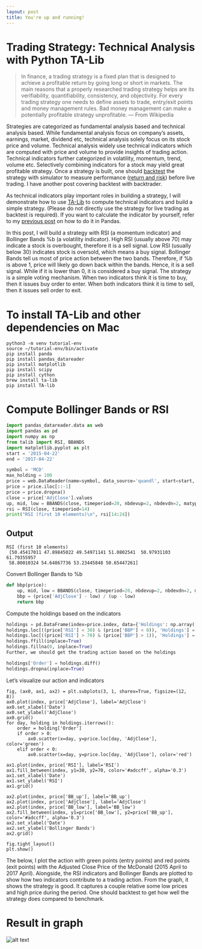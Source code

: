 ```yaml
---
layout: post
title: You're up and running!
---
```


# Trading Strategy: Technical Analysis with Python TA-Lib

> In finance, a trading strategy is a fixed plan that is designed to achieve a profitable return by going long or short in markets. The main reasons that a properly researched trading strategy helps are its verifiability, quantifiability, consistency, and objectivity.
For every trading strategy one needs to define assets to trade, entry/exit points and money management rules. Bad money management can make a potentially profitable strategy unprofitable. — From Wikipedia


Strategies are categorized as fundamental analysis based and technical analysis based. While fundamental analysis focus on company’s assets, earnings, market, dividend etc, technical analysis solely focus on its stock price and volume. Technical analysis widely use technical indicators which are computed with price and volume to provide insights of trading action. Technical indicators further categorized in volatility, momentum, trend, volume etc. Selectively combining indicators for a stock may yield great profitable strategy. Once a strategy is built, one should [backtest](https://www.investopedia.com/terms/b/backtesting.asp) the strategy with simulator to measure performance ([return and risk](https://medium.com/@kyle.jinhai.li/efficient-frontier-optimize-portfolio-with-scipy-57456428323e)) before live trading. I have another post covering backtest with backtrader.

As technical indicators play important roles in building a strategy, I will demonstrate how to use [TA-Lib](https://www.ta-lib.org/) to compute technical indicators and build a simple strategy. (Please do not directly use the strategy for live trading as backtest is required). If you want to calculate the indicator by yourself, refer to my [previous post](https://medium.com/@kyle.jinhai.li/trading-technical-analysis-with-pandas-43e737a17861) on how to do it in Pandas.

In this post, I will build a strategy with RSI (a momentum indicator) and Bollinger Bands %b (a volatility indicator). High RSI (usually above 70) may indicate a stock is overbought, therefore it is a sell signal. Low RSI (usually below 30) indicates stock is oversold, which means a buy signal. Bollinger Bands tell us most of price action between the two bands. Therefore, if %b is above 1, price will likely go down back within the bands. Hence, it is a sell signal. While if it is lower than 0, it is considered a buy signal. The strategy is a simple voting mechanism. When two indicators think it is time to buy, then it issues buy order to enter. When both indicators think it is time to sell, then it issues sell order to exit.

# To install TA-Lib and other dependencies on Mac
```shell
python3 -m venv tutorial-env
source ~/tutorial-env/bin/activate
pip install panda
pip install pandas_datareader
pip install matplotlib
pip install scipy
pip install cython
brew install ta-lib
pip install TA-lib
```

# Compute Bollinger Bands or RSI
```python
import pandas_datareader.data as web
import pandas as pd
import numpy as np
from talib import RSI, BBANDS
import matplotlib.pyplot as plt
start = '2015-04-22'
end = '2017-04-22'

symbol = 'MCD'
max_holding = 100
price = web.DataReader(name=symbol, data_source='quandl', start=start, end=end)
price = price.iloc[::-1]
price = price.dropna()
close = price['AdjClose'].values
up, mid, low = BBANDS(close, timeperiod=20, nbdevup=2, nbdevdn=2, matype=0)
rsi = RSI(close, timeperiod=14)
print("RSI (first 10 elements)\n", rsi[14:24])
```


## Output
```
RSI (first 10 elements)
 [50.45417011 47.89845022 49.54971141 51.0802541  50.97931103 61.79355957
 58.80010324 54.64867736 53.23445848 50.65447261]
 ```
 
Convert Bollinger Bands to %b

```python
def bbp(price):
    up, mid, low = BBANDS(close, timeperiod=20, nbdevup=2, nbdevdn=2, matype=0)
    bbp = (price['AdjClose'] - low) / (up - low)
    return bbp
```

Compute the holdings based on the indicators
```python
holdings = pd.DataFrame(index=price.index, data={'Holdings': np.array([np.nan] * index.shape[0])})
holdings.loc[((price['RSI'] < 30) & (price['BBP'] < 0)), 'Holdings'] = max_holding
holdings.loc[((price['RSI'] > 70) & (price['BBP'] > 1)), 'Holdings'] = 0
holdings.ffill(inplace=True)
holdings.fillna(0, inplace=True)
Further, we should get the trading action based on the holdings

holdings['Order'] = holdings.diff()
holdings.dropna(inplace=True)
```

Let’s visualize our action and indicators
```
fig, (ax0, ax1, ax2) = plt.subplots(3, 1, sharex=True, figsize=(12, 8))
ax0.plot(index, price['AdjClose'], label='AdjClose')
ax0.set_xlabel('Date')
ax0.set_ylabel('AdjClose')
ax0.grid()
for day, holding in holdings.iterrows():
    order = holding['Order']
    if order > 0:
        ax0.scatter(x=day, y=price.loc[day, 'AdjClose'], color='green')
    elif order < 0:
        ax0.scatter(x=day, y=price.loc[day, 'AdjClose'], color='red')

ax1.plot(index, price['RSI'], label='RSI')
ax1.fill_between(index, y1=30, y2=70, color='#adccff', alpha='0.3')
ax1.set_xlabel('Date')
ax1.set_ylabel('RSI')
ax1.grid()

ax2.plot(index, price['BB_up'], label='BB_up')
ax2.plot(index, price['AdjClose'], label='AdjClose')
ax2.plot(index, price['BB_low'], label='BB_low')
ax2.fill_between(index, y1=price['BB_low'], y2=price['BB_up'], color='#adccff', alpha='0.3')
ax2.set_xlabel('Date')
ax2.set_ylabel('Bollinger Bands')
ax2.grid()

fig.tight_layout()
plt.show()
```

The below, I plot the action with green points (entry points) and red points (exit points) with the Adjusted Close Price of the McDonald (2015 April to 2017 April). Alongside, the RSI indicators and Bollinger Bands are plotted to show how two indicators contribute to a trading action. From the graph, it shows the strategy is good. It captures a couple relative some low prices and high price during the period. One should backtest to get how well the strategy does compared to benchmark.

# Result in graph
![alt text](https://cdn-images-1.medium.com/max/1600/1*raNylO8-cSatM6II0nXu3g.png)
